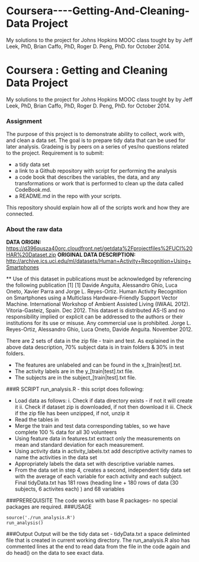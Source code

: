 Coursera----Getting-And-Cleaning-Data Project
=============================================

My solutions to the project for Johns Hopkins MOOC class tought by by Jeff Leek, PhD, Brian Caffo, PhD, Roger D. Peng, PhD. for October 2014.

Coursera : Getting and Cleaning Data Project
============================================
My solutions to the project for Johns Hopkins MOOC class tought by by Jeff Leek, PhD, Brian Caffo, PhD, Roger D. Peng, PhD. for October 2014.

### Assignment
The purpose of this project is to demonstrate ability to collect, work with, and clean a data set. The goal is to prepare tidy data that can be used for later analysis. Gradeing is by peers on a series of yes/no questions related to the project. 
Requirement is to submit:
* a tidy data set 
*	a link to a Github repository with script for performing the analysis
*	a code book that describes the variables, the data, and any transformations or work that is performed to clean up the data called CodeBook.md. 
*	a README.md in the repo with your scripts. 

This repository should explain how all of the scripts work and how they are connected.  
 
### About the raw data

**DATA ORIGIN:** https://d396qusza40orc.cloudfront.net/getdata%2Fprojectfiles%2FUCI%20HAR%20Dataset.zip
**ORIGINAL DATA DESCRIPTION:** http://archive.ics.uci.edu/ml/datasets/Human+Activity+Recognition+Using+Smartphones

** Use of this dataset in publications must be acknowledged by referencing the following publication [1] [1] Davide Anguita, Alessandro Ghio, Luca Oneto, Xavier Parra and Jorge L. Reyes-Ortiz. Human Activity Recognition on Smartphones using a Multiclass Hardware-Friendly Support Vector Machine. International Workshop of Ambient Assisted Living (IWAAL 2012). Vitoria-Gasteiz, Spain. Dec 2012. This dataset is distributed AS-IS and no responsibility implied or explicit can be addressed to the authors or their institutions for its use or misuse. Any commercial use is prohibited. Jorge L. Reyes-Ortiz, Alessandro Ghio, Luca Oneto, Davide Anguita. November 2012.

There are 2 sets of data in the zip file - train and test. As explained in the above data description, 70% subject data is in train folders & 30% in test folders.
*	The features are unlabeled and can be found in the x_[train|test].txt. 
*	The activity labels are in the y_[train|test].txt file. 
*	The subjects are in the subject_[train|test].txt file.

###R SCRIPT
run_analysis.R - this script does following:
*	Load data as follows:
i.	Check if data directory exists - if not it will create it
ii.	Check if dataset zip is downloaded, if not then download it
iii.	Check if the zip file has been unzipped, if not, unzip it
*	Read the tables in
*	Merge the train and test data corresponding tables, so we have complete 100 % data for all 30 volunteers
*	Using feature data in features.txt extract only the measurements on mean and standard deviation for each measurement. 
*	Using activity data in activity_labels.txt  add descriptive activity names to name the activities in the data set
*	Appropriately labels the data set with descriptive variable names. 
*	From the data set in step 4, creates a second, independent tidy data set with the average of each variable for each activity and each subject. Final tidyData.txt has 181 rows (heading line + 180 rows of data (30 subjects, 6 activites each) ) and 68 variables 

###PREREQUISITE
The code works with base R packages- no special packages are required.
###USAGE
```
source('./run_analysis.R')  
run_analysis()
```

###Output
Output will be the tidy data set - tidyData.txt a space deliminted file that is created in current working directory. The run_analysis.R also has commented lines at the end to read data from the file in the code again and do head() on the data to see exact data.
